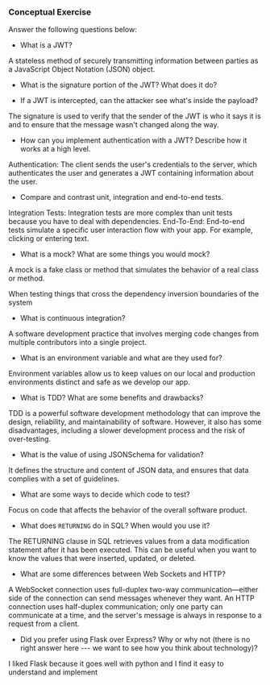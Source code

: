 ### Conceptual Exercise

Answer the following questions below:

- What is a JWT?

A stateless method of securely transmitting information between parties as a JavaScript Object Notation (JSON) object. 

- What is the signature portion of the JWT?  What does it do?

- If a JWT is intercepted, can the attacker see what's inside the payload?

The signature is used to verify that the sender of the JWT is who it says it is and to ensure that the message wasn't changed along the way. 

- How can you implement authentication with a JWT?  Describe how it works at a high level.

Authentication: The client sends the user's credentials to the server, which authenticates the user and generates a JWT containing information about the user.

- Compare and contrast unit, integration and end-to-end tests.

Integration Tests: Integration tests are more complex than unit tests because you have to deal with dependencies. End-To-End: End-to-end tests simulate a specific user interaction flow with your app. For example, clicking or entering text.

- What is a mock? What are some things you would mock?

A mock is a fake class or method that simulates the behavior of a real class or method.

When testing things that cross the dependency inversion boundaries of the system

- What is continuous integration?

A software development practice that involves merging code changes from multiple contributors into a single project.

- What is an environment variable and what are they used for?

Environment variables allow us to keep values on our local and production environments distinct and safe as we develop our app.

- What is TDD? What are some benefits and drawbacks?

TDD is a powerful software development methodology that can improve the design, reliability, and maintainability of software. However, it also has some disadvantages, including a slower development process and the risk of over-testing.

- What is the value of using JSONSchema for validation?

It defines the structure and content of JSON data, and ensures that data complies with a set of guidelines.

- What are some ways to decide which code to test?

Focus on code that affects the behavior of the overall software product.

- What does `RETURNING` do in SQL? When would you use it?


The RETURNING clause in SQL retrieves values from a data modification statement after it has been executed. This can be useful when you want to know the values that were inserted, updated, or deleted.

- What are some differences between Web Sockets and HTTP?

A WebSocket connection uses full-duplex two-way communication—either side of the connection can send messages whenever they want. An HTTP connection uses half-duplex communication; only one party can communicate at a time, and the server's message is always in response to a request from a client.


- Did you prefer using Flask over Express? Why or why not (there is no right
  answer here --- we want to see how you think about technology)?

I liked Flask because it goes well with python and I find it easy to understand and implement 